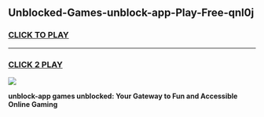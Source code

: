 
## Unblocked-Games-unblock-app-Play-Free-qnl0j
<h3>
<a href="https://premium76.site?title=unblock-app&ref=23A">CLICK TO PLAY</a></h3>
<hr>

<h3>
<a href="https://premium76.site?title=unblock-app&ref=23A">CLICK 2 PLAY</a>
  
</h3>

<a href="https://premium76.site?title=unblock-app&ref=23A"><img src="https://clearcache.store/games.png"></a>


**unblock-app games unblocked: Your Gateway to Fun and Accessible Online Gaming**
